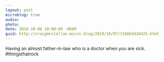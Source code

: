 ```yaml
---
layout: post
microblog: true
audio: 
photo: 
date: 2010-10-06 18:00:00 -0600
guid: http://craigmcclellan.micro.blog/2010/10/07/t26663410425.html
---
```

Having an almost father-in-law who is a doctor when you are sick. #thingsthatrock
